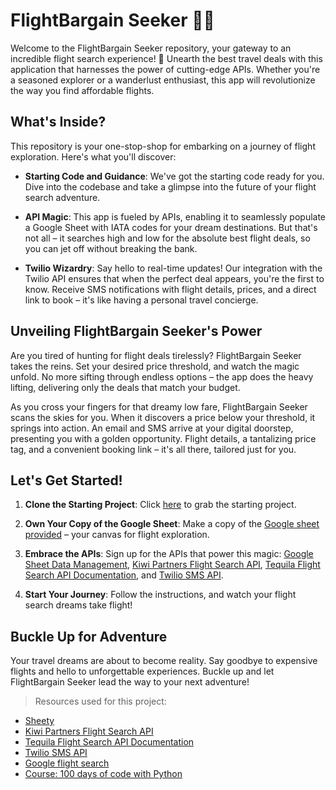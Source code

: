 # FlightBargain Seeker 🛫✨

Welcome to the FlightBargain Seeker repository, your gateway to an incredible flight search experience! 🚀 Unearth the best travel deals with this application that harnesses the power of cutting-edge APIs. Whether you're a seasoned explorer or a wanderlust enthusiast, this app will revolutionize the way you find affordable flights.

## What's Inside?

This repository is your one-stop-shop for embarking on a journey of flight exploration. Here's what you'll discover:

- **Starting Code and Guidance**: We've got the starting code ready for you. Dive into the codebase and take a glimpse into the future of your flight search adventure.

- **API Magic**: This app is fueled by APIs, enabling it to seamlessly populate a Google Sheet with IATA codes for your dream destinations. But that's not all – it searches high and low for the absolute best flight deals, so you can jet off without breaking the bank.

- **Twilio Wizardry**: Say hello to real-time updates! Our integration with the Twilio API ensures that when the perfect deal appears, you're the first to know. Receive SMS notifications with flight details, prices, and a direct link to book – it's like having a personal travel concierge.

## Unveiling FlightBargain Seeker's Power

Are you tired of hunting for flight deals tirelessly? FlightBargain Seeker takes the reins. Set your desired price threshold, and watch the magic unfold. No more sifting through endless options – the app does the heavy lifting, delivering only the deals that match your budget.

As you cross your fingers for that dreamy low fare, FlightBargain Seeker scans the skies for you. When it discovers a price below your threshold, it springs into action. An email and SMS arrive at your digital doorstep, presenting you with a golden opportunity. Flight details, a tantalizing price tag, and a convenient booking link – it's all there, tailored just for you.

## Let's Get Started!

1. **Clone the Starting Project**: Click [here]([link-to-clone](https://github.com/lilibethocando/flight_finder.git)) to grab the starting project. 

2. **Own Your Copy of the Google Sheet**: Make a copy of the [Google sheet provided](https://docs.google.com/spreadsheets/d/1YMK-kYDYwuiGZoawQy7zyDjEIU9u8oggCV4H2M9j7os/edit#gid=0) – your canvas for flight exploration.

3. **Embrace the APIs**: Sign up for the APIs that power this magic: [Google Sheet Data Management](https://sheety.co/), [Kiwi Partners Flight Search API](https://partners.kiwi.com/), [Tequila Flight Search API Documentation](https://tequila.kiwi.com/portal/docs/tequila_api), and [Twilio SMS API](https://www.twilio.com/docs/sms).

4. **Start Your Journey**: Follow the instructions, and watch your flight search dreams take flight!

## Buckle Up for Adventure

Your travel dreams are about to become reality. Say goodbye to expensive flights and hello to unforgettable experiences. Buckle up and let FlightBargain Seeker lead the way to your next adventure!

> Resources used for this project:

- [Sheety](https://sheety.co/)
- [Kiwi Partners Flight Search API](https://partners.kiwi.com/)
- [Tequila Flight Search API Documentation](https://tequila.kiwi.com/portal/docs/tequila_api)
- [Twilio SMS API](https://www.twilio.com/docs/sms)
- [Google flight search](https://www.google.com/travel/flights)
- [Course: 100 days of code with Python](https://www.udemy.com/course/100-days-of-code)
